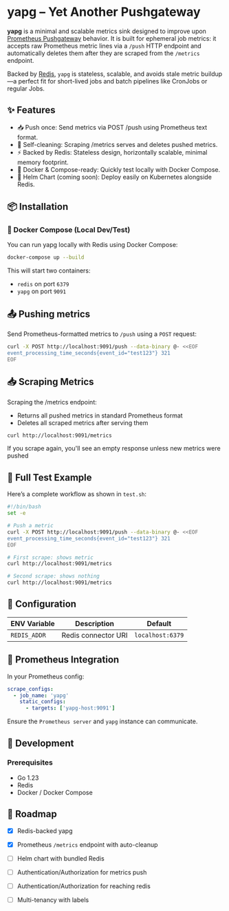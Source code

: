 # yapg – Yet Another Pushgateway

**yapg** is a minimal and scalable metrics sink designed to improve upon [Prometheus Pushgateway](https://github.com/prometheus/pushgateway) behavior. It is built for ephemeral job metrics: it accepts raw Prometheus metric lines via a `/push` HTTP endpoint and automatically deletes them after they are scraped from the `/metrics` endpoint.

Backed by [Redis](https://github.com/redis/redis), `yapg` is stateless, scalable, and avoids stale metric buildup—a perfect fit for short-lived jobs and batch pipelines like CronJobs or regular Jobs.

## ✨ Features

* 📥 Push once: Send metrics via POST /push using Prometheus text format.
* 🧹 Self-cleaning: Scraping /metrics serves and deletes pushed metrics.
* ⚡ Backed by Redis: Stateless design, horizontally scalable, minimal memory footprint.
* 🐳 Docker & Compose-ready: Quickly test locally with Docker Compose.
* 🚀 Helm Chart (coming soon): Deploy easily on Kubernetes alongside Redis.

## 📦 Installation

### 🐳 Docker Compose (Local Dev/Test)

You can run yapg locally with Redis using Docker Compose:

```bash
docker-compose up --build
```

This will start two containers:
* `redis` on port `6379`
* `yapg` on port `9091`

## 📤 Pushing metrics

Send Prometheus-formatted metrics to `/push` using a `POST` request:

```bash
curl -X POST http://localhost:9091/push --data-binary @- <<EOF
event_processing_time_seconds{event_id="test123"} 321
EOF
```

## 📥 Scraping Metrics

Scraping the /metrics endpoint:
* Returns all pushed metrics in standard Prometheus format
* Deletes all scraped metrics after serving them

```bash
curl http://localhost:9091/metrics
```

If you scrape again, you'll see an empty response unless new metrics were pushed

## 🧪 Full Test Example

Here’s a complete workflow as shown in `test.sh`:

```bash
#!/bin/bash
set -e

# Push a metric
curl -X POST http://localhost:9091/push --data-binary @- <<EOF
event_processing_time_seconds{event_id="test123"} 321
EOF

# First scrape: shows metric
curl http://localhost:9091/metrics

# Second scrape: shows nothing
curl http://localhost:9091/metrics
```

## 🧰 Configuration

| ENV Variable | Description | Default |
| ------------ | ----------- | ------- |
|   `REDIS_ADDR` | Redis connector URI | `localhost:6379` |

## 📜 Prometheus Integration

In your Prometheus config:

```yaml
scrape_configs:
  - job_name: 'yapg'
    static_configs:
      - targets: ['yapg-host:9091']
```

Ensure the `Prometheus server` and `yapg` instance can communicate.

## 🔧 Development

### Prerequisites

* Go 1.23
* Redis
* Docker / Docker Compose

## 📌 Roadmap

- [X] Redis-backed yapg
- [X] Prometheus `/metrics` endpoint with auto-cleanup
- [ ] Helm chart with bundled Redis
- [ ] Authentication/Authorization for metrics push
- [ ] Authentication/Authorization for reaching redis
- [ ] Multi-tenancy with labels


